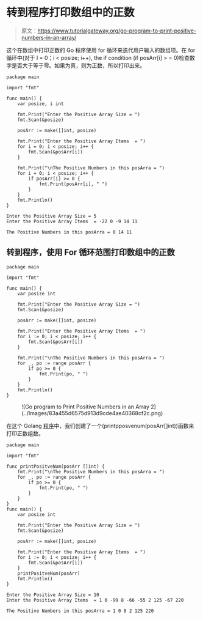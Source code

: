 # 转到程序打印数组中的正数

> 原文：<https://www.tutorialgateway.org/go-program-to-print-positive-numbers-in-an-array/>

这个在数组中打印正数的 Go 程序使用 for 循环来迭代用户输入的数组项。在 for 循环中(对于 I = 0；i < posize; i++), the if condition (if posArr[i] > = 0)检查数字是否大于等于零。如果为真，则为正数，所以打印出来。

```
package main

import "fmt"

func main() {
    var posize, i int

    fmt.Print("Enter the Positive Array Size = ")
    fmt.Scan(&posize)

    posArr := make([]int, posize)

    fmt.Print("Enter the Positive Array Items  = ")
    for i = 0; i < posize; i++ {
        fmt.Scan(&posArr[i])
    }

    fmt.Print("\nThe Positive Numbers in this posArra = ")
    for i = 0; i < posize; i++ {
        if posArr[i] >= 0 {
            fmt.Print(posArr[i], " ")
        }
    }
    fmt.Println()
}
```

```
Enter the Positive Array Size = 5
Enter the Positive Array Items  = -22 0 -9 14 11

The Positive Numbers in this posArra = 0 14 11 
```

## 转到程序，使用 For 循环范围打印数组中的正数

```
package main

import "fmt"

func main() {
    var posize int

    fmt.Print("Enter the Positive Array Size = ")
    fmt.Scan(&posize)

    posArr := make([]int, posize)

    fmt.Print("Enter the Positive Array Items  = ")
    for i := 0; i < posize; i++ {
        fmt.Scan(&posArr[i])
    }

    fmt.Print("\nThe Positive Numbers in this posArra = ")
    for _, po := range posArr {
        if po >= 0 {
            fmt.Print(po, " ")
        }
    }
    fmt.Println()
}
```

<figure class="wp-block-image size-large">![Go program to Print Positive Numbers in an Array 2](../Images/83a455d6575d913d9cde4ae40368cf2c.png)</figure>

在这个 Golang [程序](https://www.tutorialgateway.org/go-programs/)中，我们创建了一个(printpposvenum(posArr[]int))函数来打印正数组数。

```
package main

import "fmt"

func printPositveNum(posArr []int) {
    fmt.Print("\nThe Positive Numbers in this posArra = ")
    for _, po := range posArr {
        if po >= 0 {
            fmt.Print(po, " ")
        }
    }
}
func main() {
    var posize int

    fmt.Print("Enter the Positive Array Size = ")
    fmt.Scan(&posize)

    posArr := make([]int, posize)

    fmt.Print("Enter the Positive Array Items  = ")
    for i := 0; i < posize; i++ {
        fmt.Scan(&posArr[i])
    }
    printPositveNum(posArr)
    fmt.Println()
}
```

```
Enter the Positive Array Size = 10
Enter the Positive Array Items  = 1 0 -99 8 -66 -55 2 125 -67 220

The Positive Numbers in this posArra = 1 0 8 2 125 220 
```